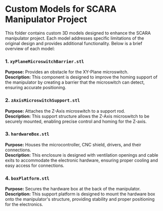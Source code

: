 # Custom Models for SCARA Manipulator Project

This folder contains custom 3D models designed to enhance the SCARA manipulator project. Each model addresses specific limitations of the original design and provides additional functionality. Below is a brief overview of each model:

### 1. `xyPlaneMicroswitchBarrier.stl`
**Purpose:** Provides an obstacle for the XY-Plane microswitch.  
**Description:** This component is designed to improve the homing support of the manipulator by creating a barrier that the microswitch can detect, ensuring accurate positioning.

### 2. `zAxisMicroswitchSupport.stl`
**Purpose:** Attaches the Z-Axis microswitch to a support rod.  
**Description:** This support structure allows the Z-Axis microswitch to be securely mounted, enabling precise control and homing for the Z-axis.

### 3. `hardwareBox.stl`
**Purpose:** Houses the microcontroller, CNC shield, drivers, and their connections.  
**Description:** This enclosure is designed with ventilation openings and cable exits to accommodate the electronic hardware, ensuring proper cooling and easy access for connections.

### 4. `boxPlatform.stl`
**Purpose:** Secures the hardware box at the back of the manipulator.  
**Description:** This support platform is designed to mount the hardware box onto the manipulator's structure, providing stability and proper positioning for the electronics.
